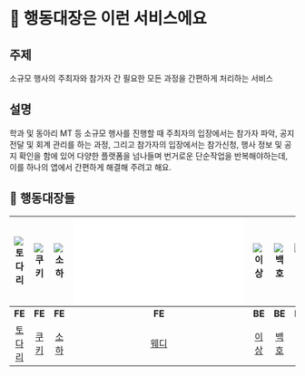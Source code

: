 # 💬 행동대장은 이런 서비스에요

## 주제

소규모 행사의 주최자와 참가자 간 필요한 모든 과정을 간편하게 처리하는 서비스

## 설명

학과 및 동아리 MT 등 소규모 행사를 진행할 때 주최자의 입장에서는 참가자 파악, 공지 전달 및 회계 관리를 하는 과정, 그리고 참가자의 입장에서는 참가신청, 행사 정보 및 공지 확인을 함에 있어 다양한 플랫폼을 넘나들며 번거로운 단순작업을 반복해야하는데, 이를 하나의 앱에서 간편하게 해결해 주려고 해요.

## 👶 행동대장들

| ![토다리](https://github.com/woowacourse-teams/2024-haeng-dong/assets/77609591/acc6b462-4675-4789-85a7-4c37851e8980) | ![쿠키](https://github.com/woowacourse-teams/2024-haeng-dong/assets/77609591/9977fcef-baaf-43fb-aaf7-8907d7ce4580) | ![소하](https://github.com/woowacourse-teams/2024-haeng-dong/assets/77609591/02ffca7f-ebc0-424e-b1fa-39616cea0e23) | ![웨디](weadie.md) | ![이상](https://github.com/woowacourse-teams/2024-haeng-dong/assets/77609591/4745712b-4e32-4644-bf70-a2ba7df922ba) | ![백호](https://github.com/woowacourse-teams/2024-haeng-dong/assets/77609591/189b7d2e-ab17-4f87-8609-577b66a6fcc1) | ![망쵸](https://github.com/woowacourse-teams/2024-haeng-dong/assets/77609591/6b09eaed-c06d-44e7-b00a-5ac8ad7d826e) | ![감자](https://github.com/woowacourse-teams/2024-haeng-dong/assets/77609591/6cbbdf28-1b50-427d-9644-617137820782) |
| :------------------------------------------------------------------------------------------------------------------: | :----------------------------------------------------------------------------------------------------------------: | :----------------------------------------------------------------------------------------------------------------: | :----------------: | :----------------------------------------------------------------------------------------------------------------: | :----------------------------------------------------------------------------------------------------------------: | :----------------------------------------------------------------------------------------------------------------: | :----------------------------------------------------------------------------------------------------------------: |
|                                                        **FE**                                                        |                                                       **FE**                                                       |                                                       **FE**                                                       |       **FE**       |                                                       **BE**                                                       |                                                       **BE**                                                       |                                                       **BE**                                                       |                                                       **BE**                                                       |
|                                         [토다리](https://github.com/Todari)                                          |                                       [쿠키](https://github.com/jinhokim98)                                        |                                         [소하](https://github.com/soi-ha)                                          | [웨디](weadie.md)  |                                       [이상](https://github.com/kunsanglee)                                        |                                                 [백호](./백호.md)                                                  |                                         [망쵸](https://github.com/3Juhwan)                                         |                                          [감자](https://github.com/khabh)                                          |

